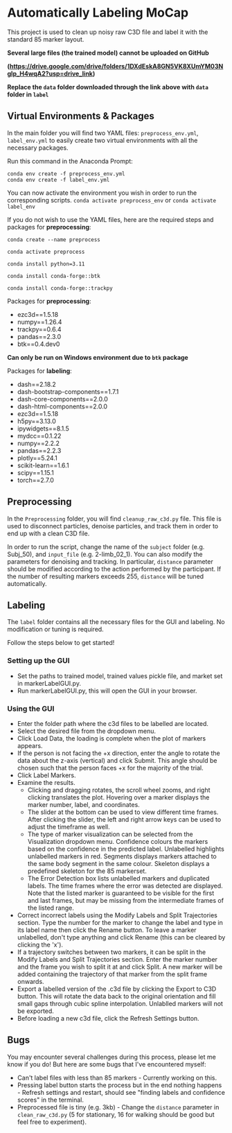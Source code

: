 # Automatically Labeling MoCap 
This project is used to clean up noisy raw C3D file and label it with the standard 85 marker layout. 

**Several large files (the trained model) cannot be uploaded on GitHub** 

**(https://drive.google.com/drive/folders/1DXdEskA8GN5VK8XUmYM03Nglp_H4wqA2?usp=drive_link)**

**Replace the `data` folder downloaded through the link above with `data` folder in `label`**


## Virtual Environments & Packages
In the main folder you will find two YAML files: `preprocess_env.yml`, `label_env.yml` to easily create two virtual environments with all the necessary packages. 

Run this command in the Anaconda Prompt:
```
conda env create -f preprocess_env.yml
conda env create -f label_env.yml
```

You can now activate the environment you wish in order to run the corresponding scripts.
```conda activate preprocess_env``` or ```conda activate label_env```

If you do not wish to use the YAML files, here are the required steps and packages for **preprocessing**:
```
conda create --name preprocess

conda activate preprocess

conda install python=3.11

conda install conda-forge::btk

conda install conda-forge::trackpy
```
Packages for **preprocessing**:
* ezc3d==1.5.18
* numpy==1.26.4
* trackpy==0.6.4
* pandas==2.3.0
* btk==0.4.dev0
  
**Can only be run on Windows environment due to `btk` package**

Packages for **labeling**:
* dash==2.18.2
* dash-bootstrap-components==1.7.1
* dash-core-components==2.0.0
* dash-html-components==2.0.0
* ezc3d==1.5.18
* h5py==3.13.0
* ipywidgets==8.1.5
* mydcc==0.1.22
* numpy==2.2.2
* pandas==2.2.3
* plotly==5.24.1
* scikit-learn==1.6.1
* scipy==1.15.1
* torch==2.7.0


## Preprocessing 
In the `Preprocessing` folder, you will find `cleanup_raw_c3d.py` file. This file is used to disconnect particles, denoise particles, and track them in order to end up with a clean C3D file. 

In order to run the script, change the name of the `subject` folder (e.g. Subj_50), and `input_file` (e.g. 2-limb_02_1). 
You can also modify the parameters for denoising and tracking. In particular, `distance` parameter should be modified according to the action performed by the participant. If the number of resulting markers exceeds 255, `distance` will be tuned automatically. 

## Labeling 
The `label` folder contains all the necessary files for the GUI and labeling. No modification or tuning is required. 

Follow the steps below to get started! 

### Setting up the GUI
* Set the paths to trained model, trained values pickle file, and market set in markerLabelGUI.py.
* Run markerLabelGUI.py, this will open the GUI in your browser.

### Using the GUI
* Enter the folder path where the c3d files to be labelled are located.
* Select the desired file from the dropdown menu.
* Click Load Data, the loading is complete when the plot of markers appears.
* If the person is not facing the +x direction, enter the angle to rotate the data about the z-axis (vertical) and click Submit. This angle should be chosen such that the person faces +x for the majority of the trial.
* Click Label Markers.
* Examine the results.
  * Clicking and dragging rotates, the scroll wheel zooms, and right clicking translates the plot. Hovering over a marker displays the marker number, label, and coordinates.
  * The slider at the bottom can be used to view different time frames. After clicking the slider, the left and right arrow keys can be used to adjust the timeframe as well.
  * The type of marker visualization can be selected from the Visualization dropdown menu. Confidence colours the markers based on the confidence in the predicted label. Unlabelled highlights unlabelled markers in red. Segments displays markers attached to the same body segment in the same colour. Skeleton displays a predefined skeleton for the 85 markerset.
  * The Error Detection box lists unlabelled markers and duplicated labels. The time frames where the error was detected are displayed. Note that the listed marker is guaranteed to be visible for the first and last frames, but may be missing from the intermediate frames of the listed range.
* Correct incorrect labels using the Modify Labels and Split Trajectories section. Type the number for the marker to change the label and type in its label name then click the Rename button. To leave a marker unlabelled, don't type anything and click Rename (this can be cleared by clicking the 'x').
* If a trajectory switches between two markers, it can be split in the Modify Labels and Split Trajectories section. Enter the marker number and the frame you wish to split it at and click Split. A new marker will be added containing the trajectory of that marker from the split frame onwards.
* Export a labelled version of the .c3d file by clicking the Export to C3D button. This will rotate the data back to the original orientation and fill small gaps through cubic spline interpolation. Unlablled markers will not be exported.
* Before loading a new c3d file, click the Refresh Settings button.

## Bugs
You may encounter several challenges during this process, please let me know if you do! But here are some bugs that I've encountered myself: 
* Can't label files with less than 85 markers - Currently working on this.
* Pressing label button starts the process but in the end nothing happens - Refresh settings and restart, should see "finding labels and confidence scores" in the terminal.
* Preprocessed file is tiny (e.g. 3kb) - Change the `distance` parameter in `clean_raw_c3d.py` (5 for stationary, 16 for walking should be good but feel free to experiment). 
  
